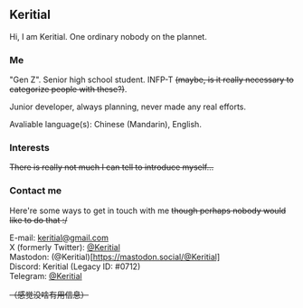 ## Keritial  

Hi, I am Keritial. One ordinary nobody on the plannet.

### Me

"Gen Z". Senior high school student. INFP-T ~~(maybe, is it really necessary to categorize people with these?)~~.

Junior developer, always planning, never made any real efforts.

Avaliable language(s): Chinese (Mandarin), English.  
<!-- Owned Device(s): PC (Intel i3-7100, 16GB RAM, AMD Radeon R7 240 4G) running Windows 11 x64, Redmi Note 11T Pro (xaga, 8GB RAM, 256GB Storage, locked) running Android 13, OPPO Watch SE (Snapdragon Wear 4100, 1GB RAM, 8GB Storage, locked) running Android 8.1, random tablet (UNISOC, 8GB RAM, 256GB Storage, locked) from IFlyTek running Android 9. -->

### Interests

~~There is really not much I can tell to introduce myself...~~

### Contact me

Here're some ways to get in touch with me ~~though perhaps nobody would like to do that :/~~

E-mail: [keritial@gmail.com](mailto:keritial@gmail.com)  
X (formerly Twitter): [@Keritial](https://x.com/Keritial)  
Mastodon: (@Keritial)[https://mastodon.social/@Keritial]  
Discord: Keritial (Legacy ID: #0712)  
Telegram: [@Keritial](https://t.me/Keritial)  


~~（感觉没啥有用信息）~~
